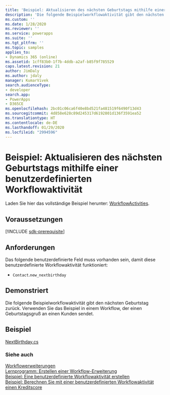 ```yaml
---
title: 'Beispiel: Aktualisieren des nächsten Geburtstags mithilfe einer benutzerdefinierten Workflowaktivität (Common Data Service) | Microsoft-Dokumentation'
description: 'Die folgende Beispielworkflowaktivität gibt den nächsten Geburtstag zurück. Verwenden Sie das Beispiel in einem Workflow, der einen Geburtstagsgruß an einen Kunden sendet. '
ms.custom: ''
ms.date: 1/28/2020
ms.reviewer: ''
ms.service: powerapps
ms.suite: ''
ms.tgt_pltfrm: ''
ms.topic: samples
applies_to:
- Dynamics 365 (online)
ms.assetid: 1cff83b0-1f7b-4ddb-a2af-b85f9f785529
caps.latest.revision: 21
author: JimDaly
ms.author: jdaly
manager: KumarVivek
search.audienceType:
- developer
search.app:
- PowerApps
- D365CE
ms.openlocfilehash: 2bc01c06ca6f40e8bd521fa481519f6490f13d43
ms.sourcegitcommit: 4d858e628c89d245317d6192801d136f3591ea52
ms.translationtype: HT
ms.contentlocale: de-DE
ms.lasthandoff: 01/29/2020
ms.locfileid: "2994596"
---
```

# <a name="sample-update-next-birthday-using-a-custom-workflow-activity"></a>Beispiel: Aktualisieren des nächsten Geburtstags mithilfe einer benutzerdefinierten Workflowaktivität

Laden Sie hier das vollständige Beispiel herunter: [WorkflowActivities](https://github.com/microsoft/PowerApps-Samples/tree/master/cds/orgsvc/C%23/WorkflowActivities).

## <a name="prerequisites"></a>Voraussetzungen

[!INCLUDE [sdk-prerequisite](../../../includes/sdk-prerequisite.md)]
  
## <a name="requirements"></a>Anforderungen 
 
Das folgende benutzerdefinierte Feld muss vorhanden sein, damit diese benutzerdefinierte Workflowaktivität funktioniert:  
  
-   `Contact`.`new_nextbirthday`  
  
## <a name="demonstrates"></a>Demonstriert  
 Die folgende Beispielworkflowaktivität gibt den nächsten Geburtstag zurück. Verwenden Sie das Beispiel in einem Workflow, der einen Geburtstagsgruß an einen Kunden sendet.  
  
## <a name="example"></a>Beispiel  

[NextBirthday.cs](https://github.com/microsoft/PowerApps-Samples/blob/master/cds/orgsvc/C%23/WorkflowActivities/WorkflowActivities/NextBirthday.cs)
  
### <a name="see-also"></a>Siehe auch

[Workflowerweiterungen](workflow-extensions.md)<br />
[Lernprogramm: Erstellen einer Workflow-Erweiterung](tutorial-create-workflow-extension.md)<br />
[Beispiel: Eine benutzerdefinierte Workflowaktivität erstellen](sample-create-custom-workflow-activity.md)<br />
[Beispiel: Berechnen Sie mit einer benutzerdefinierten Workflowaktivität einen Kreditscore](sample-calculate-credit-score-custom-workflow-activity.md)
